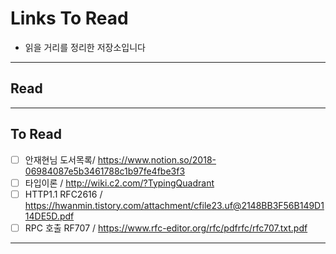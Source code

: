 # Links To Read
* 읽을 거리를 정리한 저장소입니다
---
## Read
---
## To Read
* [ ] 안재현님 도서목록/ https://www.notion.so/2018-06984087e5b3461788c1b97fe4fbe3f3 
* [ ] 타입이론 / http://wiki.c2.com/?TypingQuadrant
* [ ] HTTP1.1 RFC2616 / https://hwanmin.tistory.com/attachment/cfile23.uf@2148BB3F56B149D114DE5D.pdf
* [ ] RPC 호출 RF707 / https://www.rfc-editor.org/rfc/pdfrfc/rfc707.txt.pdf
---
